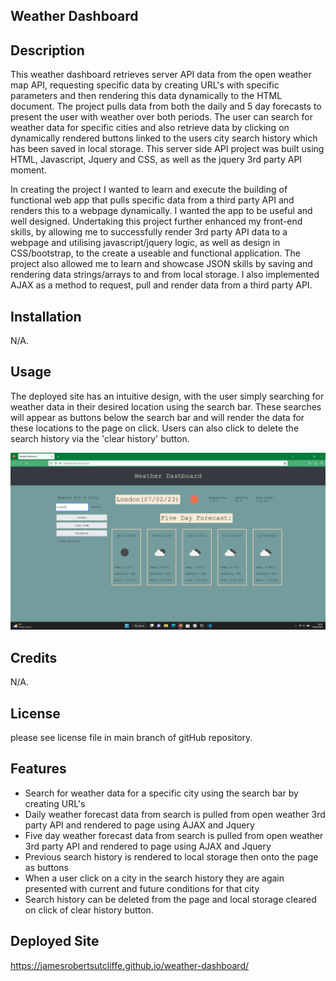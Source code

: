 ## Weather Dashboard

## Description

This weather dashboard retrieves server API data from the open weather map API, requesting specific data by creating URL's with specific parameters and then rendering this data dynamically to the HTML document. The project pulls data from both the daily and 5 day forecasts to present the user with weather over both periods. The user can search for weather data for specific cities and also retrieve data by clicking on dynamically rendered buttons linked to the users city search history which has been saved in local storage. This server side API project was built using HTML, Javascript, Jquery and CSS, as well as the jquery 3rd party API moment. 

In creating the project I wanted to learn and execute the building of functional web app that pulls specific data from a third party API and renders this to a webpage dynamically. I wanted the app to be useful and well designed. Undertaking this project further enhanced my front-end skills, by allowing me to successfully render 3rd party API data to a webpage and utilising javascript/jquery logic, as well as design in CSS/bootstrap, to the create a useable and functional application. The project also allowed me to learn and showcase JSON skills by saving and rendering data strings/arrays to and from local storage. I also implemented AJAX as a method to request, pull and render data from a third party API.

## Installation

N/A.

## Usage

The deployed site has an intuitive design, with the user simply searching for weather data in their desired location using the search bar. These searches will appear as buttons below the search bar and will render the data for these locations to the page on click. Users can also click to delete the search history via the 'clear history' button.

![Weath Dashboard](assets/images/Screenshot.png)

## Credits

N/A.

## License

please see license file in main branch of gitHub repository.

## Features

* Search for weather data for a specific city using the search bar by creating URL's
* Daily weather forecast data from search is pulled from open weather 3rd party API and rendered to page using AJAX and Jquery
* Five day weather forecast data from search is pulled from open weather 3rd party API and rendered to page using AJAX and Jquery
* Previous search history is rendered to local storage then onto the page as buttons
* When a user click on a city in the search history they are again presented with current and future conditions for that city
* Search history can be deleted from the page and local storage cleared on click of clear history button.

## Deployed Site

https://jamesrobertsutcliffe.github.io/weather-dashboard/

